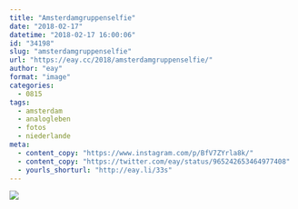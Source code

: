 ```yaml
---
title: "Amsterdamgruppenselfie"
date: "2018-02-17"
datetime: "2018-02-17 16:00:06"
id: "34198"
slug: "amsterdamgruppenselfie"
url: "https://eay.cc/2018/amsterdamgruppenselfie/"
author: "eay"
format: "image"
categories:
  - 0815
tags:
  - amsterdam
  - analogleben
  - fotos
  - niederlande
meta:
  - content_copy: "https://www.instagram.com/p/BfV7ZYrla8k/"
  - content_copy: "https://twitter.com/eay/status/965242653464977408"
  - yourls_shorturl: "http://eay.li/33s"
---
```


![](https://eay.cc/uploads/2018/amsterdamgruppenselfie.jpeg)
